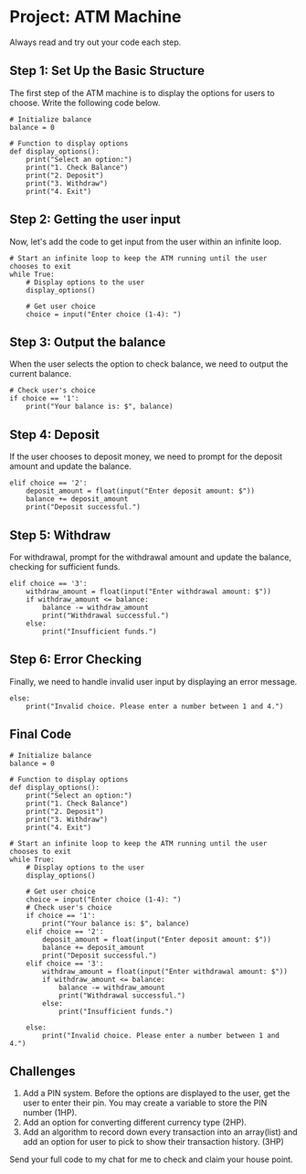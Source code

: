 # Project: ATM Machine

Always read and try out your code each step.

## Step 1: Set Up the Basic Structure

The first step of the ATM machine is to display the options for users to choose. Write the following code below.

    # Initialize balance
    balance = 0

    # Function to display options
    def display_options():
        print("Select an option:")
        print("1. Check Balance")
        print("2. Deposit")
        print("3. Withdraw")
        print("4. Exit")

## Step 2: Getting the user input

Now, let's add the code to get input from the user within an infinite loop.

    # Start an infinite loop to keep the ATM running until the user chooses to exit
    while True:
        # Display options to the user
        display_options()

        # Get user choice
        choice = input("Enter choice (1-4): ")

## Step 3: Output the balance

When the user selects the option to check balance, we need to output the current balance.

    # Check user's choice
    if choice == '1':
        print("Your balance is: $", balance)

## Step 4: Deposit

If the user chooses to deposit money, we need to prompt for the deposit amount and update the balance.

    elif choice == '2':
        deposit_amount = float(input("Enter deposit amount: $"))
        balance += deposit_amount
        print("Deposit successful.")

## Step 5: Withdraw

For withdrawal, prompt for the withdrawal amount and update the balance, checking for sufficient funds.

    elif choice == '3':
        withdraw_amount = float(input("Enter withdrawal amount: $"))
        if withdraw_amount <= balance:
            balance -= withdraw_amount
            print("Withdrawal successful.")
        else:
            print("Insufficient funds.")


## Step 6: Error Checking

Finally, we need to handle invalid user input by displaying an error message.

    else:
        print("Invalid choice. Please enter a number between 1 and 4.")


## Final Code

    # Initialize balance
    balance = 0

    # Function to display options
    def display_options():
        print("Select an option:")
        print("1. Check Balance")
        print("2. Deposit")
        print("3. Withdraw")
        print("4. Exit")

    # Start an infinite loop to keep the ATM running until the user chooses to exit
    while True:
        # Display options to the user
        display_options()

        # Get user choice
        choice = input("Enter choice (1-4): ")
        # Check user's choice
        if choice == '1':
            print("Your balance is: $", balance)
        elif choice == '2':
            deposit_amount = float(input("Enter deposit amount: $"))
            balance += deposit_amount
            print("Deposit successful.")
        elif choice == '3':
            withdraw_amount = float(input("Enter withdrawal amount: $"))
            if withdraw_amount <= balance:
                balance -= withdraw_amount
                print("Withdrawal successful.")
            else:
                print("Insufficient funds.")

        else:
            print("Invalid choice. Please enter a number between 1 and 4.")

## Challenges

1. Add a PIN system. Before the options are displayed to the user, get the user to enter their pin. You may create a variable to store the PIN number (1HP).
1. Add an option for converting different currency type (2HP).
1. Add an algorithm to record down every transaction into an array(list) and add an option for user to pick to show their transaction history. (3HP)


Send your full code to my chat for me to check and claim your house point.